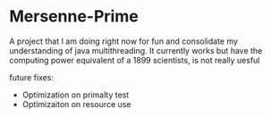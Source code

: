 # Mersenne-Prime

A project that I am doing right now for fun and consolidate my understanding of java multithreading.
It currently works but have the computing power equivalent of a 1899 scientists, is not really uesful

future fixes:
  - Optimization on primalty test
  - Optimizaiton on resource use
